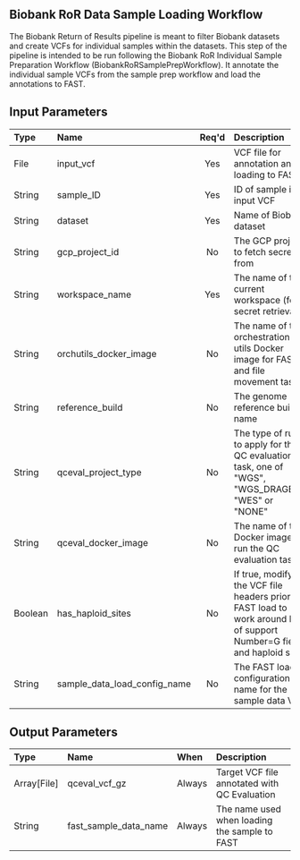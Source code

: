 ## Biobank RoR Data Sample Loading Workflow
The Biobank Return of Results pipeline is meant to filter Biobank datasets and create VCFs for individual samples within the datasets. This step of the pipeline is intended to be run following the Biobank RoR Individual Sample Preparation Workflow (BiobankRoRSamplePrepWorkflow). It annotate the individual sample VCFs from the sample prep workflow and load the annotations to FAST. 

## Input Parameters
| Type | Name | Req'd | Description | Default Value |
| :--- | :--- | :---: | :--- | :--- |
| File | input_vcf | Yes | VCF file for annotation and loading to FAST |
| String | sample_ID | Yes | ID of sample in input VCF |
| String | dataset | Yes | Name of Biobank dataset | |
| String | gcp_project_id | No | The GCP project to fetch secrets from | "mgb-lmm-gcp-infrast-1651079146" |
| String | workspace_name | Yes | The name of the current workspace (for secret retrieval) | |
| String | orchutils_docker_image | No | The name of the orchestration utils Docker image for FAST and file movement tasks | "gcr.io/mgb-lmm-gcp-infrast-1651079146/mgbpmbiofx/orchutils:20230921" |
| String | reference_build | No | The genome reference build name | "GRCh38" |
| String | qceval_project_type | No | The type of rules to apply for the QC evaluation task, one of "WGS", "WGS_DRAGEN", "WES" or "NONE" | "WES" |
| String | qceval_docker_image | No | The name of the Docker image to run the QC evaluation task | "gcr.io/mgb-lmm-gcp-infrast-1651079146/mgbpmbiofx/qceval:20231005" |
| Boolean | has_haploid_sites | No | If true, modify the VCF file headers prior to FAST load to work around lack of support Number=G fields and haploid sites | false |
| String | sample_data_load_config_name | No | The FAST load configuration name for the sample data VCF | "Sample_VCF_PPM_Eval" |

## Output Parameters
| Type | Name | When | Description |
| :--- | :--- | :--- | :--- |
| Array[File] | qceval_vcf_gz | Always | Target VCF file annotated with QC Evaluation |
| String | fast_sample_data_name | Always | The name used when loading the sample to FAST |